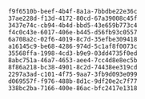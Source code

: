 
                f9f6510b-beef-4b4f-8a1a-7bbdbe22e36c
                37ae228d-f13d-4172-80cd-67a39008c45f
                3437e74c-cb94-4b4d-bbd5-43e659b773c4
                f4c0c43e-6017-406e-b445-d56fb93c0557
                6a708a2c-02f6-4019-8c7d-35efbe309418
                a16145c9-be68-4286-974d-5c1af8f0073c
                35568ffa-1998-4cd3-b9e9-03dd4735f0ed
                8abc751a-46a7-4653-aee4-7cc4d8e8ec5b
                8f86a218-bc38-4901-8c2d-74438ee319cd
                2297a3ad-c101-4f75-9aa7-3fb9d093e099
                d069557f-f976-488b-8d1c-9df20e2c7f77
                338bc2ba-7166-400e-86ac-bfc2417e1318
                